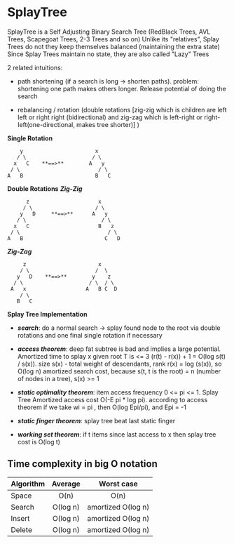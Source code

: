 # SplayTree

SplayTree is a Self Adjusting Binary Search Tree (RedBlack Trees, AVL Trees, Scapegoat Trees, 2-3 Trees and so on)
Unlike its "relatives", Splay Trees do not they keep themselves balanced (maintaining the extra state)
Since Splay Trees maintain no state, they are also called "Lazy" Trees

2 related intuitions:

* path shortening (if a search is long -> shorten paths). problem: shortening one path makes others longer. Release potential of doing the search
        
* rebalancing / rotation (double rotations [zig-zig which is children are left left or right right (bidirectional) and zig-zag which is left-right or right-left(one-directional, makes tree shorter)] )

**Single Rotation**

        y                       x     
       / \                     / \
      x   C    **==>**        A   y
     / \                         / \
    A   B                       B   C 

**Double Rotations**
_**Zig-Zig**_

          z                      x
         / \                    / \
        y   D     **==>**      A   y
       / \                        / \
      x   C                      B   z
     / \                            / \
    A   B                          C   D


_**Zig-Zag**_

         z                       x
        / \                     /  \
       y   D    **==>**        y    z
      / \                     / \  / \
     A   x                   A   B C  D  
        / \                                   
       B   C                                
    
**Splay Tree Implementation**

* _**search**_: do a normal search -> splay found node to the root via double rotations and one final single rotation if necessary

* _**access theorem**_: deep fat subtree is bad and implies a large potential. Amortized time to splay x given root T is <= 3 (r(t) - r(x)) + 1 = O(log s(t) / s(x)). size s(x) - total weight of descendants, rank r(x) = log (s(x)), so O(log n) amortized search cost, because s(t, t is the root) = n (number of nodes in a tree), s(x) >= 1

* _**static optimality theorem**_: item access frequency 0 <= pi <= 1. Splay Tree Amortized access cost O(-E pi * log pi). according to access theorem if we take wi = pi , then O(log Epi/pi), and Epi = -1

* _**static finger theorem**_: splay tree beat last static finger

* _**working set theorem**_: if t items since last access to x then splay tree cost is O(log t)

## Time complexity in big O notation

| Algorithm     | Average       | Worst case        |
|:------------- |:-------------:|:-----------------:|
| Space         | O(n)          | O(n)              |
| Search        | O(log n)      | amortized O(log n)|
| Insert        | O(log n)      | amortized O(log n)|
| Delete        | O(log n)      | amortized O(log n)|

